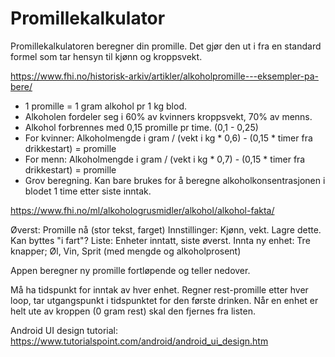 # Promillekalkulator
Promillekalkulatoren beregner din promille.
Det gjør den ut i fra en standard formel som tar hensyn til kjønn og kroppsvekt.

https://www.fhi.no/historisk-arkiv/artikler/alkoholpromille---eksempler-pa-bere/
* 1 promille = 1 gram alkohol pr 1 kg blod.
* Alkoholen fordeler seg i 60% av kvinners kroppsvekt, 70% av menns.
* Alkohol forbrennes med 0,15 promille pr time. (0,1 - 0,25)
* For kvinner: Alkoholmengde i gram / (vekt i kg * 0,6) - (0,15 * timer fra drikkestart) = promille
* For menn: Alkoholmengde i gram / (vekt i kg * 0,7) - (0,15 * timer fra drikkestart) = promille
* Grov beregning. Kan bare brukes for å beregne alkoholkonsentrasjonen i blodet 1 time etter siste inntak.

https://www.fhi.no/ml/alkohologrusmidler/alkohol/alkohol-fakta/

Øverst: Promille nå (stor tekst, farget)
Innstillinger: Kjønn, vekt. Lagre dette. Kan byttes "i fart"?
Liste: Enheter inntatt, siste øverst.
Innta ny enhet: Tre knapper; Øl, Vin, Sprit (med mengde og alkoholprosent)


Appen beregner ny promille fortløpende og teller nedover.

Må ha tidspunkt for inntak av hver enhet. Regner rest-promille etter hver loop, tar utgangspunkt i tidspunktet for den første drinken.
Når en enhet er helt ute av kroppen (0 gram rest) skal den fjernes fra listen.

Android UI design tutorial:
https://www.tutorialspoint.com/android/android_ui_design.htm
